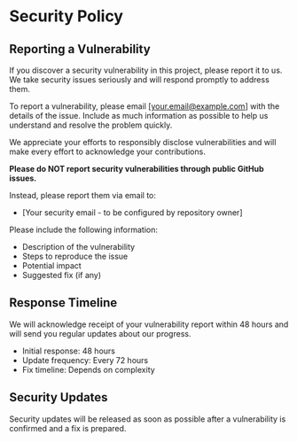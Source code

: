 # Security Policy

## Reporting a Vulnerability

If you discover a security vulnerability in this project, please report it to us. We take security issues seriously and will respond promptly to address them.

To report a vulnerability, please email [your.email@example.com] with the details of the issue. Include as much information as possible to help us understand and resolve the problem quickly.

We appreciate your efforts to responsibly disclose vulnerabilities and will make every effort to acknowledge your contributions.

**Please do NOT report security vulnerabilities through public GitHub issues.**

Instead, please report them via email to:
- [Your security email - to be configured by repository owner]

Please include the following information:
- Description of the vulnerability
- Steps to reproduce the issue
- Potential impact
- Suggested fix (if any)

## Response Timeline

We will acknowledge receipt of your vulnerability report within 48 hours and will send you regular updates about our progress.

- Initial response: 48 hours
- Update frequency: Every 72 hours
- Fix timeline: Depends on complexity

## Security Updates

Security updates will be released as soon as possible after a vulnerability is confirmed and a fix is prepared.
